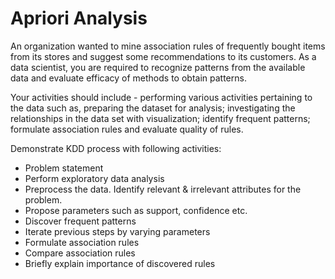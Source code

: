 # Apriori Analysis

An organization wanted to mine association rules of frequently bought items from its stores and suggest some recommendations to its customers. As a data scientist, you are required to recognize patterns from the available data and evaluate efficacy of methods to obtain patterns.

Your activities should include - performing various activities pertaining to the data such as, preparing the dataset for analysis; investigating the relationships in the data set with visualization; identify frequent patterns; formulate association rules and evaluate quality of rules.

Demonstrate KDD process with following activities:

- Problem statement
- Perform exploratory data analysis
- Preprocess the data. Identify relevant & irrelevant attributes for the problem.
- Propose parameters such as support, confidence etc.
- Discover frequent patterns
- Iterate previous steps by varying parameters
- Formulate association rules
- Compare association rules
- Briefly explain importance of discovered rules
